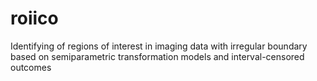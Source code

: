 # roiico
Identifying of regions of interest in imaging data with irregular boundary based on semiparametric transformation models and interval-censored outcomes
